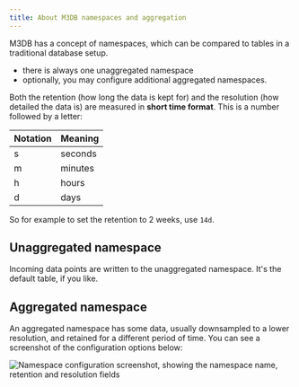 ```yaml
---
title: About M3DB namespaces and aggregation
---
```


M3DB has a concept of namespaces, which can be compared to tables in a
traditional database setup.

-   there is always one unaggregated namespace
-   optionally, you may configure additional aggregated namespaces.

Both the retention (how long the data is kept for) and the resolution
(how detailed the data is) are measured in **short time format**. This
is a number followed by a letter:

| Notation | Meaning |
| -------- | ------- |
| s        | seconds |
| m        | minutes |
| h        | hours   |
| d        | days    |

So for example to set the retention to 2 weeks, use `14d`.

## Unaggregated namespace

Incoming data points are written to the unaggregated namespace. It's
the default table, if you like.

## Aggregated namespace

An aggregated namespace has some data, usually downsampled to a lower
resolution, and retained for a different period of time. You can see a
screenshot of the configuration options below:

![Namespace configuration screenshot, showing the namespace name, retention and resolution fields](/images/content/products/m3db/configure-namespace.png)

